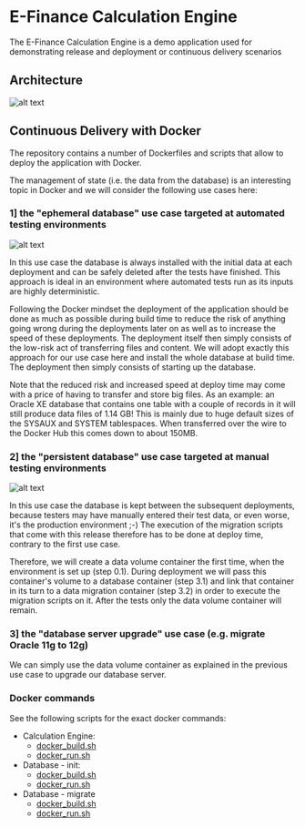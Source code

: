 # E-Finance Calculation Engine

The E-Finance Calculation Engine is a demo application used for demonstrating release and deployment or continuous delivery scenarios

## Architecture

![alt text](https://github.com/BMC-RLM/ef_java_calculation_engine/blob/master/architecture.png "architecture")

## Continuous Delivery with Docker

The repository contains a number of Dockerfiles and scripts that allow to deploy the application with Docker.

The management of state (i.e. the data from the database) is an interesting topic in Docker and we will consider the following use cases here:

### 1] the "ephemeral database" use case targeted at automated testing environments

![alt text](https://github.com/BMC-RLM/ef_java_calculation_engine/blob/master/ephemeral_db.png "ephemeral db")


In this use case the database is always installed with the initial data at each deployment and can be safely deleted after the tests have finished. This approach is ideal in an environment where automated tests run as its inputs are highly deterministic. 

Following the Docker mindset the deployment of the application should be done as much as possible during build time to reduce the risk of anything going wrong during the deployments later on as well as to increase the speed of these deployments. The deployment itself then simply consists of the low-risk act of transferring files and content. We will adopt exactly this approach for our use case here and install the whole database at build time. The deployment then simply consists of starting up the database. 

Note that the reduced risk and increased speed at deploy time may come with a price of having to transfer and store big files. As an example: an Oracle XE database that contains one table with a couple of records in it will still produce data files of 1.14 GB! This is mainly due to huge default sizes of the SYSAUX and SYSTEM tablespaces. When transferred over the wire to the Docker Hub this comes down to about 150MB.

### 2] the "persistent database" use case targeted at manual testing environments

![alt text](https://github.com/BMC-RLM/ef_java_calculation_engine/blob/master/persistent_db.png "persistent db")


In this use case the database is kept between the subsequent deployments, because testers may have manually entered their test data, or even worse, it's the production environment ;-) The execution of the migration scripts that come with this release therefore has to be done at deploy time, contrary to the first use case.
 
Therefore, we will create a data volume container the first time, when the environment is set up (step 0.1). During deployment we will pass this container's volume to a database container (step 3.1) and link that container in its turn to a data migration container (step 3.2) in order to execute the migration scripts on it. After the tests only the data volume container will remain.

### 3] the "database server upgrade" use case (e.g. migrate Oracle 11g to 12g)

We can simply use the data volume container as explained in the previous use case to upgrade our database server. 

### Docker commands

See the following scripts for the exact docker commands:
- Calculation Engine:
    - [docker_build.sh](https://github.com/BMC-RLM/ef_java_calculation_engine/blob/master/docker/ef_java_calculation_engine/docker_build.sh)
    - [docker_run.sh](https://github.com/BMC-RLM/ef_java_calculation_engine/blob/master/docker/ef_java_calculation_engine/docker_run.sh)
- Database - init:
    - [docker_build.sh](https://github.com/BMC-RLM/ef_java_calculation_engine/blob/master/docker/ef_oracle_database-init/docker_build.sh)
    - [docker_run.sh](https://github.com/BMC-RLM/ef_java_calculation_engine/blob/master/docker/ef_oracle_database-init/docker_run.sh)
- Database - migrate
    - [docker_build.sh](https://github.com/BMC-RLM/ef_java_calculation_engine/blob/master/docker/ef_oracle_database-migrate/docker_build.sh)
    - [docker_run.sh](https://github.com/BMC-RLM/ef_java_calculation_engine/blob/master/docker/ef_oracle_database-migrate/docker_run.sh)

